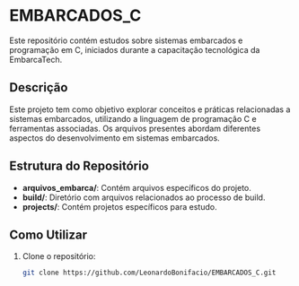# EMBARCADOS_C

Este repositório contém estudos sobre sistemas embarcados e programação em C, iniciados durante a capacitação tecnológica da EmbarcaTech.

## Descrição

Este projeto tem como objetivo explorar conceitos e práticas relacionadas a sistemas embarcados, utilizando a linguagem de programação C e ferramentas associadas. Os arquivos presentes abordam diferentes aspectos do desenvolvimento em sistemas embarcados.

## Estrutura do Repositório

- **arquivos_embarca/**: Contém arquivos específicos do projeto.
- **build/**: Diretório com arquivos relacionados ao processo de build.
- **projects/**: Contém projetos específicos para estudo.

## Como Utilizar

1. Clone o repositório:
   ```bash
   git clone https://github.com/LeonardoBonifacio/EMBARCADOS_C.git
